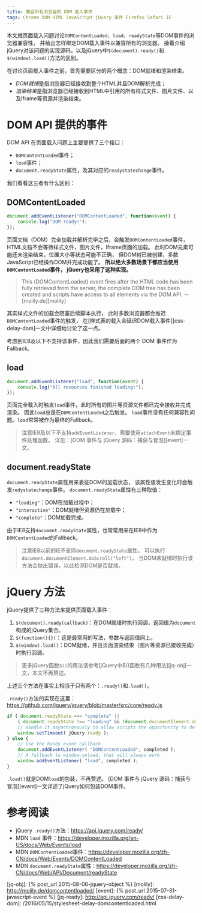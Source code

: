 ```yaml
---
title: 兼容所有浏览器的 DOM 载入事件
tags: Chrome DOM HTML JavaScript jQuery 事件 Firefox Safari IE
---
```


本文就页面载入问题讨论`DOMContentLoaded`、`load`、`readyState`等DOM事件的浏览器兼容性，
并给出怎样绑定DOM载入事件以兼容所有的浏览器。
接着介绍jQuery对该问题的实现源码，以及jQuery中`$(document).ready()`和`$(window).load()`方法的区别。

在讨论页面载入事件之前，首先需要区分的两个概念：DOM就绪和渲染结束。

* *DOM就绪*是指浏览器已经接收到整个HTML并且DOM解析完成；
* *渲染结束*是指浏览器已经接收到HTML中引用的所有样式文件、图片文件、以及Iframe等资源并渲染结束。

<!--more-->

# DOM API 提供的事件

DOM API 在页面载入问题上主要提供了三个接口：

* `DOMContentLoaded`事件；
* `load`事件；
* `document.readyState`属性，及其对应的`readystatechange`事件。

我们看看这三者有什么区别：

## DOMContentLoaded

```javascript
document.addEventListener("DOMContentLoaded", function(event) {
    console.log("DOM ready!");
});
```

页面文档（DOM）完全加载并解析完毕之后，会触发`DOMContentLoaded`事件，
HTML文档不会等待样式文件，图片文件，Iframe页面的加载。
此时DOM元素可能还未渲染结束，位置大小等状态可能不正确，
但DOM树已被创建，多数JavaScript已经操作DOM并完成功能了。
**所以绝大多数场景下都应当使用`DOMContentLoaded`事件，
jQuery也采用了这种实现。**

> This (DOMContentLoaded) event fires after the HTML code has been fully retrieved from the server, the complete DOM tree has been created and scripts have access to all elements via the DOM API. -- [molily.de][molily]

其实样式文件的加载会阻塞后续脚本执行，
此时多数浏览器都会推迟`DOMContentLoaded`事件的触发，
在[样式表的载入会延迟DOM载入事件][css-delay-dom]一文中详细地讨论了这一点。

考虑到IE8及以下不支持该事件，因此我们需要后面的两个 DOM 事件作为Fallback。

## load

```javascript
document.addEventListener("load", function(event) {
    console.log("All resources finished loading!");
});
```

页面完全载入时触发`load`事件，此时所有的图片等资源文件都已完全接收并完成渲染。
因此`load`总是在`DOMContentLoaded`之后触发。
`load`事件没有任何兼容性问题。`load`常常被作为最终的Fallback。

> 注意IE8及以下不支持`addEventListener`，需要使用`attachEvent`来绑定事件处理函数。
> 详见：[DOM 事件与 jQuery 源码：捕获与冒泡][event]一文。

## document.readyState

`document.readyState`属性用来表征DOM的加载状态，
该属性值发生变化时会触发`redystatechange`事件。
`document.readyState`属性有三种取值：

* `"loading"`：DOM在加载过程中；
* `"interactive"`：DOM就绪但资源仍在加载中；
* `"complete"`：DOM加载完成。

由于IE8支持`document.readyState`属性，也常常用来在IE8中作为`DOMContentLoaded`的Fallback。

> 注意IE8以前的IE不支持`document.readyState`属性。
> 可以执行 `document.documentElement.doScroll("left")`，
> 当DOM未就绪时执行该方法会抛出错误，以此检测DOM是否就绪。

# jQuery 方法

jQuery提供了三种方法来提供页面载入事件：

1. `$(document).ready(callback)`：在DOM就绪时执行回调，返回值为`document`构成的jQuery集合。
2. `$(function(){})`：这是最常用的写法，参数与返回值同上。
3. `$(window).load()`：DOM就绪，并且页面渲染结束（图片等资源已接收完成）时执行回调。

> 更多jQuery函数`$()`的用法请参考[jQuery中$()函数有几种用法][jq-obj]一文，本文不再赘述。

上述三个方法在事实上相当于只有两个：`.ready()`和`.load()`。

`.ready()`方法的实现在这里：<https://github.com/jquery/jquery/blob/master/src/core/ready.js>

```javascript
if ( document.readyState === "complete" ||
    ( document.readyState !== "loading" && !document.documentElement.doScroll ) ) {
    // Handle it asynchronously to allow scripts the opportunity to delay ready
    window.setTimeout( jQuery.ready );
} else {
    // Use the handy event callback
    document.addEventListener( "DOMContentLoaded", completed );
    // A fallback to window.onload, that will always work
    window.addEventListener( "load", completed );
}
```

`.load()`就是DOM`load`的包装，不再赘述。
[DOM 事件与 jQuery 源码：捕获与冒泡][event]一文详述了jQuery如何包装DOM事件。

# 参考阅读

* jQuery `.ready()`方法：<https://api.jquery.com/ready/>
* MDN `load` 事件：<https://developer.mozilla.org/en-US/docs/Web/Events/load>
* MDN `DOMContentLoaded`事件：<https://developer.mozilla.org/zh-CN/docs/Web/Events/DOMContentLoaded>
* MDN `document.readyState`属性：<https://developer.mozilla.org/zh-CN/docs/Web/API/Document/readyState>

[jq-obj]: {% post_url 2015-08-06-jquery-object %}
[molily]: http://molily.de/domcontentloaded/
[event]: {% post_url 2015-07-31-javascript-event %}
[jq-ready]: http://api.jquery.com/ready/
[css-delay-dom]: /2016/05/15/stylesheet-delay-domcontentloaded.html

